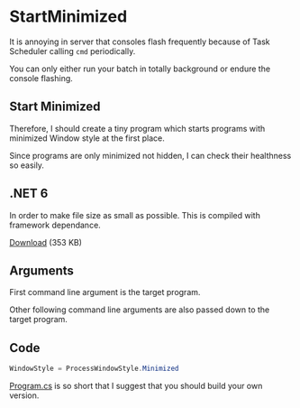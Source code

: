# StartMinimized

It is annoying in server that consoles flash frequently because of Task Scheduler calling `cmd` periodically.

You can only either run your batch in totally background or endure the console flashing.

## Start Minimized

Therefore, I should create a tiny program which starts programs with minimized Window style at the first place.

Since programs are only minimized not hidden, I can check their healthness so easily.

## .NET 6

In order to make file size as small as possible. This is compiled with framework dependance.

[Download](https://github.com/tommy-iasia/StartMinimized/blob/main/StartMinimized/bin/Release/net6.0-windows/publish/win-x64/StartMinimized.exe) (353 KB)

## Arguments

First command line argument is the target program.

Other following command line arguments are also passed down to the target program.

## Code

```C#
WindowStyle = ProcessWindowStyle.Minimized
```

[Program.cs](StartMinimized/Program.cs) is so short that I suggest that you should build your own version.
